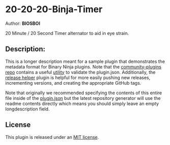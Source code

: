 # 20-20-20-Binja-Timer
Author: **BIOSBOI**

20 Minute / 20 Second Timer alternator to aid in eye strain.

## Description:
This is a longer description meant for a sample plugin that demonstrates the metadata format for Binary Ninja plugins. Note that the [community-plugins repo](https://github.com/Vector35/community-plugins) contains a useful [utility](https://github.com/Vector35/community-plugins/blob/master/generate_plugininfo.py) to validate the plugin.json. Additionally, the [release helper](https://github.com/Vector35/release_helper) plugin is helpful for more easily pushing new releases, incrementing versions, and creating the appropriate GitHub tags.

Note that originally we recommended specifying the contents of this entire file inside of the [plugin.json](./plugin.json) but the latest repository generator will use the readme contents directly which means you should simply leave an empty longdescription field. 

## License

This plugin is released under an [MIT license](./license).
